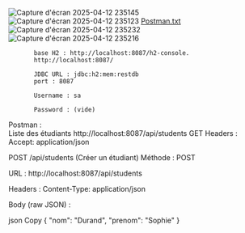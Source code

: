 ![Capture d'écran 2025-04-12 235145](https://github.com/user-attachments/assets/b1b148b2-2a04-442f-afe8-6031abb67a01)
![Capture d'écran 2025-04-12 235123](https://github.com/user-attachments/assets/11f0fbe0-2c27-4f33-a939-a5dae516fa11)
[Postman.txt](https://github.com/user-attachments/files/19722270/Postman.txt)
![Capture d'écran 2025-04-12 235232](https://github.com/user-attachments/assets/1866ab66-ffc6-42ec-bd98-264b84751419)
![Capture d'écran 2025-04-12 235216](https://github.com/user-attachments/assets/02be40cc-471b-4e45-b0fe-cfba0b945c9a)













           base H2 : http://localhost:8087/h2-console.
		   http://localhost:8087/
		   
		   JDBC URL : jdbc:h2:mem:restdb
		   port : 8087

           Username : sa

           Password : (vide)





Postman :        
Liste des étudiants
          http://localhost:8087/api/students
                           GET
						   Headers :
                           Accept: application/json
						   
						   

 POST /api/students (Créer un étudiant)
Méthode : POST

URL : http://localhost:8087/api/students

Headers :
Content-Type: application/json

Body (raw JSON) :

json
Copy
{ "nom": "Durand", "prenom": "Sophie" }
